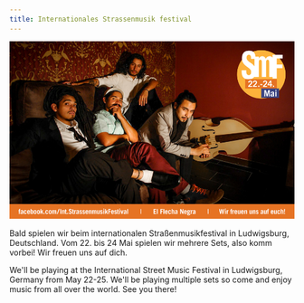 ```yaml
---
title: Internationales Strassenmusik festival
---
```


[![El Flecha Negra playing at International Street Music Festival](/img/strassenmusikfestival.png)](https://facebook.com/Int.StrassenmusikFestival)

Bald spielen wir beim internationalen Straßenmusikfestival in Ludwigsburg, Deutschland. Vom 22. bis 24 Mai spielen wir mehrere Sets, also komm vorbei! Wir freuen uns auf dich.

We'll be playing at the International Street Music Festival in Ludwigsburg, Germany from May 22-25. We'll be playing multiple sets so come and enjoy music from all over the world. See you there!
